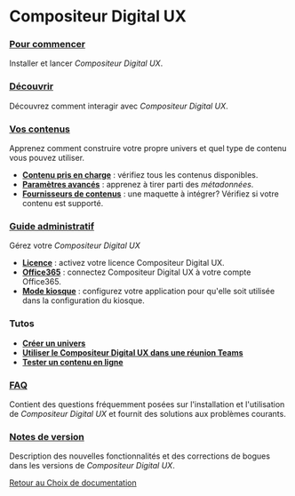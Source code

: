 # Compositeur Digital UX

### [Pour commencer](gettingstarted/index.md)
Installer et lancer *Compositeur Digital UX*.

### [Découvrir](user_guide/index.md)
Découvrez comment interagir avec *Compositeur Digital UX*.  

### [Vos contenus](organise_content/index.md)
Apprenez comment construire votre propre univers et quel type de contenu vous pouvez utiliser.

* [**Contenu pris en charge**](organise_content/supported_content/index.md) : vérifiez tous les contenus disponibles.
* [**Paramètres avancés**](organise_content/advanced_setting.md) : apprenez à tirer parti des *métadonnées*.
* [**Fournisseurs de contenus**](organise_content/supported_providers.md) : une maquette à intégrer? Vérifiez si votre contenu est supporté.

### [Guide administratif](administrative_guide/index.md)
Gérez votre *Compositeur Digital UX*

* [**Licence**](administrative_guide/index.md#licence-compositeur-digital-ux) : activez votre licence Compositeur Digital UX.
* [**Office365**](administrative_guide/index.md#compte-office365) : connectez Compositeur Digital UX à votre compte Office365.
* [**Mode kiosque**](administrative_guide/index.md#mode-kiosque) : configurez votre application pour qu'elle soit utilisée dans la configuration du kiosque.

### Tutos 
* [**Créer un univers**](tutorials/createuniverse/index.md)
* [**Utiliser le Compositeur Digital UX dans une réunion Teams**](tutorials/remotemeeting/index.md)
* [**Tester un contenu en ligne**](tutorials/checkcdurl/index.md)


### [FAQ](FAQ/index.md)
Contient des questions fréquemment posées sur l'installation et l'utilisation de *Compositeur Digital UX* et fournit des solutions aux problèmes courants.

### [Notes de version](../en/release_notes/index.md)
Description des nouvelles fonctionnalités et des corrections de bogues dans les versions de *Compositeur Digital UX*.  

[Retour au Choix de documentation](../../selector/index.md)
